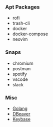### Apt Packages
- rofi
- trash-cli
- docker
- docker-compose
- neovim

### Snaps
- chromium
- postman
- spotify
- vscode
- slack

### Misc
- [Golang](https://golang.org/dl/)
- [DBeaver](https://dbeaver.io/download/)
- [Keybase](https://keybase.io/docs/the_app/install_linux)
